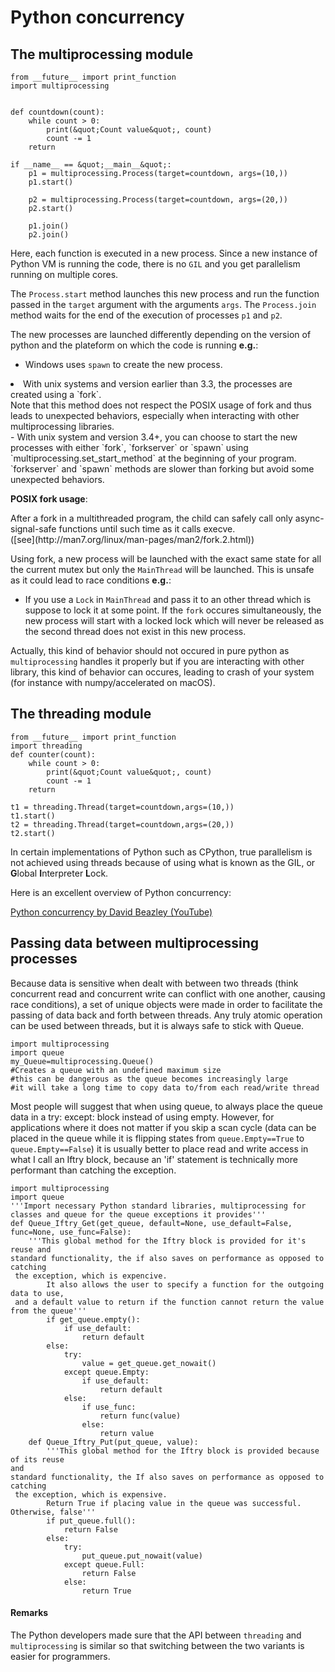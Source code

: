 # Python concurrency



## The multiprocessing module


```
from __future__ import print_function
import multiprocessing


def countdown(count):
    while count > 0:
        print(&quot;Count value&quot;, count)
        count -= 1
    return

if __name__ == &quot;__main__&quot;:
    p1 = multiprocessing.Process(target=countdown, args=(10,))
    p1.start()

    p2 = multiprocessing.Process(target=countdown, args=(20,))
    p2.start()

    p1.join()
    p2.join()

```

Here, each function is executed in a new process. Since a new instance of Python VM is running the code, there is no `GIL` and you get parallelism running on multiple cores.

The `Process.start` method launches this new process and run the function passed in the `target` argument with the arguments `args`. The `Process.join` method waits for the end of the execution of processes `p1` and `p2`.

The new processes are launched differently depending on the version of python and the plateform on which the code is running **e.g.**:

- Windows uses `spawn` to create the new process.
<li>With unix systems and version earlier than 3.3, the processes are created using a `fork`.<br />
Note that this method does not respect the POSIX usage of fork and thus leads to unexpected behaviors, especially when interacting with other multiprocessing libraries.</li>
- With unix system and version 3.4+, you can choose to start the new processes with either `fork`, `forkserver` or `spawn` using `multiprocessing.set_start_method` at the beginning of your program. `forkserver` and `spawn` methods are slower than forking but avoid some unexpected behaviors.

**POSIX fork usage**:

> 
<p>After a fork in a multithreaded program, the child can safely call only async-signal-safe functions until such time as it calls execve.<br />
([see](http://man7.org/linux/man-pages/man2/fork.2.html))</p>


Using fork, a new process will be launched with the exact same state for all the current mutex but only the `MainThread` will be launched.
This is unsafe as it could lead to race conditions **e.g.**:

- If you use a `Lock` in `MainThread` and pass it to an other thread which is suppose to lock it at some point. If the `fork` occures simultaneously, the new process will start with a locked lock which will never be released as the second thread does not exist in this new process.

Actually, this kind of behavior should not occured in pure python as `multiprocessing` handles it properly but if you are interacting with other library, this kind of behavior can occures, leading to crash of your system (for instance with numpy/accelerated on macOS).



## The threading module


```
from __future__ import print_function
import threading
def counter(count):
    while count > 0:
        print(&quot;Count value&quot;, count)
        count -= 1
    return

t1 = threading.Thread(target=countdown,args=(10,))
t1.start()
t2 = threading.Thread(target=countdown,args=(20,))
t2.start()

```

In certain implementations of Python such as CPython, true parallelism is not achieved using threads because of using what is known as the GIL, or **G**lobal **I**nterpreter **L**ock.

Here is an excellent overview of Python concurrency:

[Python concurrency by David Beazley (YouTube)](https://www.youtube.com/watch?v=MCs5OvhV9S4)



## Passing data between multiprocessing processes


Because data is sensitive when dealt with between two threads (think concurrent read and concurrent write can conflict with one another, causing race conditions), a set of unique objects were made in order to facilitate the passing of data back and forth between threads. Any truly atomic operation can be used between threads, but it is always safe to stick with Queue.

```
import multiprocessing
import queue
my_Queue=multiprocessing.Queue() 
#Creates a queue with an undefined maximum size
#this can be dangerous as the queue becomes increasingly large
#it will take a long time to copy data to/from each read/write thread

```

Most people will suggest that when using queue, to always place the queue data in a try: except: block instead of using empty. However, for applications where it does not matter if you skip a scan cycle (data can be placed in the queue while it is flipping states from `queue.Empty==True` to `queue.Empty==False`) it is usually better to place read and write access in what I call an Iftry block, because an 'if' statement is technically more performant than catching the exception.

```
import multiprocessing
import queue
'''Import necessary Python standard libraries, multiprocessing for classes and queue for the queue exceptions it provides'''
def Queue_Iftry_Get(get_queue, default=None, use_default=False, func=None, use_func=False):
    '''This global method for the Iftry block is provided for it's reuse and 
standard functionality, the if also saves on performance as opposed to catching
 the exception, which is expencive.
        It also allows the user to specify a function for the outgoing data to use,
 and a default value to return if the function cannot return the value from the queue'''
        if get_queue.empty():
            if use_default:
                return default
        else:
            try:
                value = get_queue.get_nowait()
            except queue.Empty:
                if use_default:
                    return default
            else:
                if use_func:
                    return func(value)
                else:
                    return value
    def Queue_Iftry_Put(put_queue, value):
        '''This global method for the Iftry block is provided because of its reuse 
and 
standard functionality, the If also saves on performance as opposed to catching
 the exception, which is expensive.
        Return True if placing value in the queue was successful. Otherwise, false'''
        if put_queue.full():
            return False
        else:
            try:
                put_queue.put_nowait(value)
            except queue.Full:
                return False
            else:
                return True

```



#### Remarks


The Python developers made sure that the API between `threading` and `multiprocessing` is similar so that switching between the two variants is easier for programmers.

